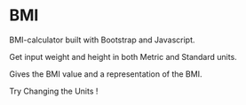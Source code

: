 # BMI
BMI-calculator built with Bootstrap and Javascript.

Get input weight and height in both Metric and Standard units.

Gives the BMI value and a representation of the BMI.

Try Changing the Units !

